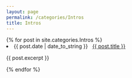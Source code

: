 ```yaml
---
layout: page
permalink: /categories/Intros
title: Intros
---
```

<div class="categoryContainer">
  {% for post in site.categories.Intros %}
  <li>
    <span>{{ post.date | date_to_string }}</span> &nbsp; <a href="{{ post.url }}">{{ post.title }}</a>
    <article class="archive-item">
      <p>{{ post.excerpt }}</p>
    </article>
  </li>
  {% endfor %}
</div>